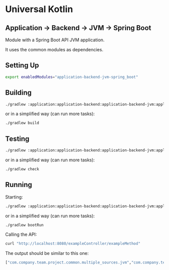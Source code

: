 # Universal Kotlin

## Application -> Backend -> JVM -> Spring Boot

Module with a Spring Boot API JVM application.

It uses the common modules as dependencies.

<!--
## Screenshot

## Architecture

### Targets

### Source Sets
-->

## Setting Up

```bash
export enabledModules="application-backend-jvm-spring_boot"
```

## Building

```bash
./gradlew :application:application-backend:application-backend-jvm:application-backend-jvm-spring_boot:build
```

or in a simplified way (can run more tasks):

```bash
./gradlew build
```

## Testing

```bash
./gradlew :application:application-backend:application-backend-jvm:application-backend-jvm-spring_boot:check
```

or in a simplified way (can run more tasks):

```bash
./gradlew check
```

## Running

Starting:

```bash
./gradlew :application:application-backend:application-backend-jvm:application-backend-jvm-spring_boot:bootRun
```

or in a simplified way (can run more tasks):

```bash
./gradlew bootRun
```

Calling the API:

```bash
curl "http://localhost:8080/exampleController/exampleMethod"
```

The output should be similar to this one:

```bash
["com.company.team.project.common.multiple_sources.jvm","com.company.team.project.common.single_source.common","com.company.team.project.common.single_source.jvm.common","com.company.team.project.application.backend.jvm.spring_boot"]
```

